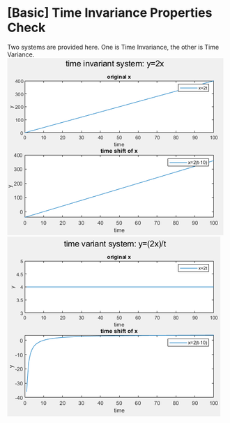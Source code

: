 # [Basic] Time Invariance Properties Check

Two systems are provided here. One is Time Invariance, the other is Time Variance.
![Fig.1](./TI.PNG)
![Fig.2](./TV.PNG)